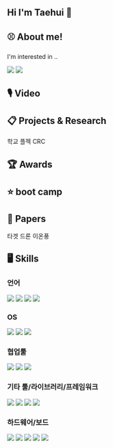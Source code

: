## Hi I'm Taehui 👋

## ⚾ About me!
I'm interested in ..

<p>
  <!-- Tistory -->
  <a href="https://justdoit-coding.tistory.com/"><img src="https://img.shields.io/badge/Tech Blog-000000?style=flat-square&logo=tistory&logoColor=white"/></a>
  <!-- LinkedIn -->
  <a href="https://www.linkedin.com/feed/"><img src="https://img.shields.io/badge/LinkedIn-0A66C2?style=flat-square&logo=linkedin&logoColor=white"/></a>
  <!-- Notion -->
</p>

## 🎙️ Video

## 📋 Projects & Research
학교 플젝
CRC

## 🏆 Awards

## ⭐ boot camp

## 📝 Papers
타겟 드론
이온풍

## 🖥️ Skills
### 언어
<a href="#"><img src="https://img.shields.io/badge/Python-3776AB?style=for-the-badge&logo=python&logoColor=white"/></a>
<a href="#"><img src="https://img.shields.io/badge/C-00599C?style=for-the-badge&logo=c&logoColor=white"/></a>
<a href="#"><img src="https://img.shields.io/badge/C++-00599C?style=for-the-badge&logo=c%2B%2B&logoColor=white"/></a>
<a href="#"><img src="https://img.shields.io/badge/MATLAB-0076A8?style=for-the-badge&logo=mathworks&logoColor=white"/></a>

### OS
<a href="#"><img src="https://img.shields.io/badge/Linux-FCC624?style=for-the-badge&logo=linux&logoColor=black"/></a>
<a href="#"><img src="https://img.shields.io/badge/Windows-0078D6?style=for-the-badge&logo=windows&logoColor=white"/></a>
<a href="#"><img src="https://img.shields.io/badge/WSL-0a97f5?style=for-the-badge&logo=linux&logoColor=white"/></a>

### 협업툴
<a href="#"><img src="https://img.shields.io/badge/Git-F05032?style=for-the-badge&logo=git&logoColor=white"/></a>
<a href="#"><img src="https://img.shields.io/badge/Jira-0052CC?style=for-the-badge&logo=jira&logoColor=white"/></a>
<a href="#"><img src="https://img.shields.io/badge/Confluence-172B4D?style=for-the-badge&logo=confluence&logoColor=white"/></a>

### 기타 툴/라이브러리/프레임워크
<a href="#"><img src="https://img.shields.io/badge/Simulink-EE5C22?style=for-the-badge&logo=mathworks&logoColor=white"/></a>
<a href="#"><img src="https://img.shields.io/badge/OrCAD-ED1C24?style=for-the-badge&logoColor=white"/></a>
<a href="#"><img src="https://img.shields.io/badge/SLAM-0Cc7b7?style=for-the-badge&logo=semantic-release&logoColor=white"/></a>
<a href="#"><img src="https://img.shields.io/badge/ROS-22314E?style=for-the-badge&logo=ros&logoColor=white"/></a>

### 하드웨어/보드
<a href="#"><img src="https://img.shields.io/badge/Arduino-00979D?style=for-the-badge&logo=arduino&logoColor=white"/></a>
<a href="#"><img src="https://img.shields.io/badge/Raspberry%20Pi-A22846?style=for-the-badge&logo=raspberrypi&logoColor=white"/></a>
<a href="#"><img src="https://img.shields.io/badge/Infineon%20TC3XX-009999?style=for-the-badge&logo=infineon&logoColor=white"/></a>
<a href="#"><img src="https://img.shields.io/badge/STM32-03234B?style=for-the-badge&logo=stmicroelectronics&logoColor=white"/></a>
<a href="#"><img src="https://img.shields.io/badge/Jetson%20Nano-76B900?style=for-the-badge&logo=nvidia&logoColor=white"/></a>
